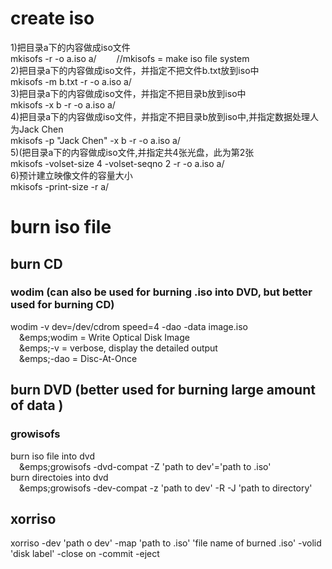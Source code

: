 # create iso   
1)把目录a下的内容做成iso文件  
mkisofs -r -o a.iso a/ &emsp;&emsp;//mkisofs = make iso file system  
2)把目录a下的内容做成iso文件，并指定不把文件b.txt放到iso中  
mkisofs -m b.txt -r -o a.iso a/  
3)把目录a下的内容做成iso文件，并指定不把目录b放到iso中  
mkisofs -x b -r -o a.iso a/  
4)把目录a下的内容做成iso文件，并指定不把目录b放到iso中,并指定数据处理人为Jack Chen  
mkisofs -p "Jack Chen" -x b -r -o a.iso a/  
5)(把目录a下的内容做成iso文件,并指定共4张光盘，此为第2张  
mkisofs -volset-size 4 -volset-seqno 2 -r -o a.iso a/  
6)预计建立映像文件的容量大小  
mkisofs -print-size -r a/  
  
# burn iso file  
## burn CD  
### wodim  (can also be used for burning .iso into DVD, but better used for burning CD)
wodim -v dev=/dev/cdrom speed=4 -dao -data image.iso  
&emsp;&emps;wodim = Write Optical Disk Image  
&emsp;&emps;-v = verbose, display the detailed output  
&emsp;&emps;-dao = Disc-At-Once  
## burn DVD (better used  for burning large amount of data ) 
### growisofs  
burn iso file into dvd  
&emsp;&emps;growisofs -dvd-compat -Z 'path to dev'='path to .iso'   
burn directoies into dvd  
&emsp;&emps;growisofs -dev-compat -z 'path to dev' -R -J 'path to directory'  
## xorriso
xorriso -dev 'path o dev' -map 'path to .iso' 'file name of burned .iso' -volid 'disk label' -close on -commit -eject  
